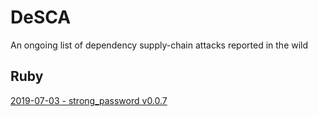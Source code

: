 # DeSCA
An ongoing list of dependency supply-chain attacks reported in the wild

## Ruby
[2019-07-03 - strong_password v0.0.7](https://withatwist.dev/strong-password-rubygem-hijacked.html)
